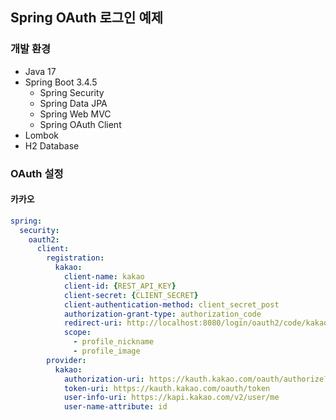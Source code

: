 ## Spring OAuth 로그인 예제

### 개발 환경

- Java 17
- Spring Boot 3.4.5
  - Spring Security
  - Spring Data JPA
  - Spring Web MVC
  - Spring OAuth Client
- Lombok
- H2 Database

### OAuth 설정

#### 카카오

```yaml
spring:
  security:
    oauth2:
      client:
        registration:
          kakao:
            client-name: kakao
            client-id: {REST_API_KEY}
            client-secret: {CLIENT_SECRET}
            client-authentication-method: client_secret_post
            authorization-grant-type: authorization_code
            redirect-uri: http://localhost:8080/login/oauth2/code/kakao
            scope:
              - profile_nickname
              - profile_image
        provider:
          kakao:
            authorization-uri: https://kauth.kakao.com/oauth/authorize?prompt=login
            token-uri: https://kauth.kakao.com/oauth/token
            user-info-uri: https://kapi.kakao.com/v2/user/me
            user-name-attribute: id
```
